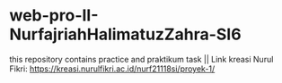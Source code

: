 # web-pro-II-NurfajriahHalimatuzZahra-SI6
this repository contains practice and praktikum task ||
Link kreasi Nurul Fikri:
https://kreasi.nurulfikri.ac.id/nurf21118si/proyek-1/
